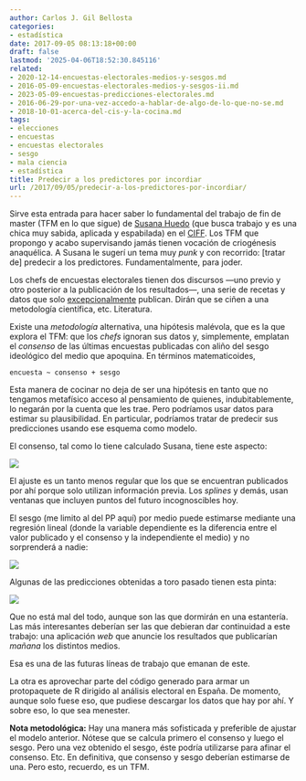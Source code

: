 ```yaml
---
author: Carlos J. Gil Bellosta
categories:
- estadística
date: 2017-09-05 08:13:18+00:00
draft: false
lastmod: '2025-04-06T18:52:30.845116'
related:
- 2020-12-14-encuestas-electorales-medios-y-sesgos.md
- 2016-05-09-encuestas-electorales-medios-y-sesgos-ii.md
- 2023-05-09-encuestas-predicciones-electorales.md
- 2016-06-29-por-una-vez-accedo-a-hablar-de-algo-de-lo-que-no-se.md
- 2018-10-01-acerca-del-cis-y-la-cocina.md
tags:
- elecciones
- encuestas
- encuestas electorales
- sesgo
- mala ciencia
- estadística
title: Predecir a los predictores por incordiar
url: /2017/09/05/predecir-a-los-predictores-por-incordiar/
---
```


Sirve esta entrada para hacer saber lo fundamental del trabajo de fin de master (TFM en lo que sigue) de [Susana Huedo](https://www.linkedin.com/in/susana-huedo-garc%C3%ADa-7478b1143/) (que busca trabajo y es una chica muy sabida, aplicada y espabilada) en el [CIFF](http://www.ciff.net/). Los TFM que propongo y acabo supervisando jamás tienen vocación de criogénesis anaquélica. A Susana le sugerí un tema muy _punk_ y con recorrido: [tratar de] predecir a los predictores. Fundamentalmente, para joder.

Los chefs de encuestas electorales tienen dos discursos —uno previo y otro posterior a la publicación de los resultados—, una serie de recetas y datos que solo [excepcionalmente](https://datanalytics.com/2012/10/08/las-cosquillas-de-los-sondeos-electorales/) publican. Dirán que se ciñen a una metodología científica, etc. Literatura.

Existe una _metodología_ alternativa, una hipótesis malévola, que es la que explora el TFM: que los _chefs_ ignoran sus datos y, simplemente, emplatan el _consenso_ de las últimas encuestas publicadas con aliño del sesgo ideológico del medio que apoquina. En términos matematicoides,

`encuesta ~ consenso + sesgo`

Esta manera de cocinar no deja de ser una hipótesis en tanto que no tengamos metafísico acceso al pensamiento de quienes, indubitablemente, lo negarán por la cuenta que les trae. Pero podríamos usar datos para estimar su plausibilidad. En particular, podríamos tratar de predecir sus predicciones usando ese esquema como modelo.

El consenso, tal como lo tiene calculado Susana, tiene este aspecto:

![](/wp-uploads/2017/09/consenso_encuestas.png#center)

El ajuste es un tanto menos regular que los que se encuentran publicados por ahí porque solo utilizan información previa. Los _splines_ y demás, usan ventanas que incluyen puntos del futuro incognoscibles hoy.

El sesgo (me limito al del PP aquí) por medio puede estimarse mediante una regresión lineal (donde la variable dependiente es la diferencia entre el valor publicado y el consenso y la independiente el medio) y no sorprenderá a nadie:

![](/wp-uploads/2017/09/sesgo_encuestas.png#center)

Algunas de las predicciones obtenidas a toro pasado tienen esta pinta:

![](/wp-uploads/2017/09/predicciones_encuestas.png#center)

Que no está mal del todo, aunque son las que dormirán en una estantería. Las más interesantes deberían ser las que debieran dar continuidad a este trabajo: una aplicación _web_ que anuncie los resultados que publicarían _mañana_ los distintos medios.

Esa es una de las futuras líneas de trabajo que emanan de este.

La otra es aprovechar parte del código generado para armar un protopaquete de R dirigido al análisis electoral en España. De momento, aunque solo fuese eso, que pudiese descargar los datos que hay por ahí. Y sobre eso, lo que sea menester.

**Nota metodológica:** Hay una manera más sofisticada y preferible de ajustar el modelo anterior. Nótese que se calcula primero el consenso y luego el sesgo. Pero una vez obtenido el sesgo, éste podría utilizarse para afinar el consenso. Etc. En definitiva, que consenso y sesgo deberían estimarse de una. Pero esto, recuerdo, es un TFM.